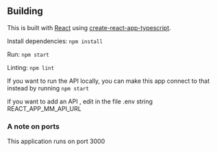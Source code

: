 

## Building

This is built with [React](https://reactjs.org/) using [create-react-app-typescript](https://github.com/wmonk/create-react-app-typescript).

Install dependencies: `npm install`

Run: `npm start`

Linting: `npm lint`

If you want to run the API locally, you can make this app connect to that instead by running `npm start`

if you want to add an API , edit in the file .env string REACT_APP_MM_API_URL

### A note on ports

This application runs on port 3000
